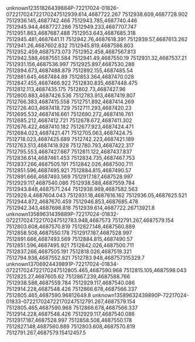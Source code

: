 <?xml version="1.0" encoding="UTF-8"?><wfs:FeatureCollection xmlns="http://www.opengis.net/wfs" xmlns:wfs="http://www.opengis.net/wfs" xmlns:KCM_DEV_WS="/KCM_DEV_WS" xmlns:gml="http://www.opengis.net/gml" xmlns:xsi="http://www.w3.org/2001/XMLSchema-instance" xsi:schemaLocation="http://www.opengis.net/wfs http://kgp-proxy01/geoserver/schemas/wfs/1.0.0/WFS-basic.xsd /KCM_DEV_WS http://kgp-proxy01/geoserver/wfs?service=WFS&amp;version=1.0.0&amp;request=DescribeFeatureType&amp;typeName=KCM_DEV_WS%3AParcelGeomView"><gml:boundedBy><gml:null>unknown</gml:null></gml:boundedBy><gml:featureMember><KCM_DEV_WS:ParcelGeomView fid="ParcelGeomView.12351826"><KCM_DEV_WS:ParcelDetailId>12351826</KCM_DEV_WS:ParcelDetailId><KCM_DEV_WS:ParcelId>439884</KCM_DEV_WS:ParcelId><KCM_DEV_WS:CadastreUnitId>P-72217024-01826-0</KCM_DEV_WS:CadastreUnitId><KCM_DEV_WS:CadastreZoneId>72217024</KCM_DEV_WS:CadastreZoneId><KCM_DEV_WS:CadastreZoneCode>72217024</KCM_DEV_WS:CadastreZoneCode><KCM_DEV_WS:Geometry><gml:MultiPolygon srsName="http://www.opengis.net/gml/srs/epsg.xml#7392"><gml:polygonMember><gml:Polygon><gml:outerBoundaryIs><gml:LinearRing><gml:coordinates decimal="." cs="," ts=" ">7512939.614,4687722.267 7512938.609,4687728.902 7512936.145,4687742.466 7512943.785,4687740.446 7512945.944,4687727.286 7512949.233,4687707.747 7512951.863,4687687.488 7512953.643,4687685.318 7512945.481,4687641.11 7512942.76,4687618.391 7512939.57,4687613.262 7512941.26,4687602.832 7512945.819,4687586.803 7512952.459,4687573.073 7512952.458,4687567.813 7512942.588,4687551.584 7512941.49,4687550.19 7512931.32,4687537.21 7512931.156,4687536.997 7512925.897,4687530.286 7512894.673,4687488.879 7512892.155,4687485.54 7512881.645,4687484.89 7512853.364,4687470.028 7512847.455,4687466.922 7512830.835,4687448.475 7512812.113,4687435.175 7512802.73,4687427.96 7512800.883,4687426.536 7512783.913,4687419.807 7512766.383,4687415.558 7512751.892,4687414.269 7512726.403,4687418.729 7512711.293,4687420.23 7512695.532,4687416.661 7512690.272,4687416.761 7512685.212,4687412.721 7512678.672,4687411.302 7512676.422,4687410.182 7512677.923,4687424.471 7512684.023,4687421.471 7512705.063,4687424.75 7512718.023,4687425.689 7512742.223,4687421.189 7512763.513,4687418.928 7512780.793,4687422.317 7512795.553,4687427.667 7512811.122,4687437.837 7512836.614,4687461.453 7512834.735,4687467.753 7512837.266,4687505.191 7512842.026,4687500.711 7512851.596,4687495.921 7512884.815,4687490.57 7512891.666,4687493.569 7512917.187,4687528.997 7512929.117,4687540.086 7512938.588,4687559.784 7512943.848,4687571.244 7512938.969,4687582.563 7512929.4,4687604.043 7512931.18,4687616.162 7512936.05,4687625.521 7512944.872,4687670.459 7512946.853,4687685.478 7512942.343,4687698.818 7512939.614,4687722.267</gml:coordinates></gml:LinearRing></gml:outerBoundaryIs></gml:Polygon></gml:polygonMember></gml:MultiPolygon></KCM_DEV_WS:Geometry><KCM_DEV_WS:Status>1</KCM_DEV_WS:Status><KCM_DEV_WS:Area>3921.8</KCM_DEV_WS:Area></KCM_DEV_WS:ParcelGeomView></gml:featureMember></wfs:FeatureCollection>

<?xml version="1.0" encoding="UTF-8"?><wfs:FeatureCollection xmlns="http://www.opengis.net/wfs" xmlns:wfs="http://www.opengis.net/wfs" xmlns:KCM_DEV_WS="/KCM_DEV_WS" xmlns:gml="http://www.opengis.net/gml" xmlns:xsi="http://www.w3.org/2001/XMLSchema-instance" xsi:schemaLocation="http://www.opengis.net/wfs http://kgp-proxy01/geoserver/schemas/wfs/1.0.0/WFS-basic.xsd /KCM_DEV_WS http://kgp-proxy01/geoserver/wfs?service=WFS&amp;version=1.0.0&amp;request=DescribeFeatureType&amp;typeName=KCM_DEV_WS%3AParcelGeomView"><gml:boundedBy><gml:null>unknown</gml:null></gml:boundedBy><gml:featureMember><KCM_DEV_WS:ParcelGeomView fid="ParcelGeomView.13589631"><KCM_DEV_WS:ParcelDetailId>13589631</KCM_DEV_WS:ParcelDetailId><KCM_DEV_WS:ParcelId>439889</KCM_DEV_WS:ParcelId><KCM_DEV_WS:CadastreUnitId>P-72217024-01832-0</KCM_DEV_WS:CadastreUnitId><KCM_DEV_WS:CadastreZoneId>72217024</KCM_DEV_WS:CadastreZoneId><KCM_DEV_WS:CadastreZoneCode>72217024</KCM_DEV_WS:CadastreZoneCode><KCM_DEV_WS:Geometry><gml:MultiPolygon srsName="http://www.opengis.net/gml/srs/epsg.xml#7392"><gml:polygonMember><gml:Polygon><gml:outerBoundaryIs><gml:LinearRing><gml:coordinates decimal="." cs="," ts=" ">7512783.948,4687573 7512791.267,4687579.154 7512803.608,4687570.819 7512827.148,4687560.889 7512858.508,4687550.178 7512917.187,4687528.997 7512891.666,4687493.569 7512884.815,4687490.57 7512851.596,4687495.921 7512842.026,4687500.711 7512837.266,4687505.191 7512818.026,4687519.321 7512794.938,4687552.821 7512783.948,4687573</gml:coordinates></gml:LinearRing></gml:outerBoundaryIs></gml:Polygon></gml:polygonMember></gml:MultiPolygon></KCM_DEV_WS:Geometry><KCM_DEV_WS:Status>1</KCM_DEV_WS:Status><KCM_DEV_WS:Area>5329.7</KCM_DEV_WS:Area></KCM_DEV_WS:ParcelGeomView></gml:featureMember></wfs:FeatureCollection>
 
<?xml version="1.0" encoding="UTF-8"?><wfs:FeatureCollection xmlns="http://www.opengis.net/wfs" xmlns:wfs="http://www.opengis.net/wfs" xmlns:KCM_DEV_WS="/KCM_DEV_WS" xmlns:gml="http://www.opengis.net/gml" xmlns:xsi="http://www.w3.org/2001/XMLSchema-instance" xsi:schemaLocation="http://www.opengis.net/wfs http://kgp-proxy01/geoserver/schemas/wfs/1.0.0/WFS-basic.xsd /KCM_DEV_WS http://kgp-proxy01/geoserver/wfs?service=WFS&amp;version=1.0.0&amp;request=DescribeFeatureType&amp;typeName=KCM_DEV_WS%3AParcelGeomView"><gml:boundedBy><gml:null>unknown</gml:null></gml:boundedBy><gml:featureMember><KCM_DEV_WS:ParcelGeomView fid="ParcelGeomView.13706924"><KCM_DEV_WS:ParcelDetailId>13706924</KCM_DEV_WS:ParcelDetailId><KCM_DEV_WS:ParcelId>439891</KCM_DEV_WS:ParcelId><KCM_DEV_WS:CadastreUnitId>P-72217024-01834-0</KCM_DEV_WS:CadastreUnitId><KCM_DEV_WS:CadastreZoneId>72217024</KCM_DEV_WS:CadastreZoneId><KCM_DEV_WS:CadastreZoneCode>72217024</KCM_DEV_WS:CadastreZoneCode><KCM_DEV_WS:Geometry><gml:MultiPolygon srsName="http://www.opengis.net/gml/srs/epsg.xml#7392"><gml:polygonMember><gml:Polygon><gml:outerBoundaryIs><gml:LinearRing><gml:coordinates decimal="." cs="," ts=" ">7512805.465,4687590.968 7512815.105,4687598.043 7512825.27,4687605.62 7512867.239,4687588.766 7512938.588,4687559.784 7512929.117,4687540.086 7512914.228,4687548.426 7512866.678,4687566.337 7512805.465,4687590.968</gml:coordinates></gml:LinearRing></gml:outerBoundaryIs></gml:Polygon></gml:polygonMember></gml:MultiPolygon></KCM_DEV_WS:Geometry><KCM_DEV_WS:Status>1</KCM_DEV_WS:Status><KCM_DEV_WS:Area>2649.8</KCM_DEV_WS:Area></KCM_DEV_WS:ParcelGeomView></gml:featureMember></wfs:FeatureCollection>

<?xml version="1.0" encoding="UTF-8"?><wfs:FeatureCollection xmlns="http://www.opengis.net/wfs" xmlns:wfs="http://www.opengis.net/wfs" xmlns:KCM_DEV_WS="/KCM_DEV_WS" xmlns:gml="http://www.opengis.net/gml" xmlns:xsi="http://www.w3.org/2001/XMLSchema-instance" xsi:schemaLocation="http://www.opengis.net/wfs http://kgp-proxy01/geoserver/schemas/wfs/1.0.0/WFS-basic.xsd /KCM_DEV_WS http://kgp-proxy01/geoserver/wfs?service=WFS&amp;version=1.0.0&amp;request=DescribeFeatureType&amp;typeName=KCM_DEV_WS%3AParcelGeomView"><gml:boundedBy><gml:null>unknown</gml:null></gml:boundedBy><gml:featureMember><KCM_DEV_WS:ParcelGeomView fid="ParcelGeomView.13589632"><KCM_DEV_WS:ParcelDetailId>13589632</KCM_DEV_WS:ParcelDetailId><KCM_DEV_WS:ParcelId>439890</KCM_DEV_WS:ParcelId><KCM_DEV_WS:CadastreUnitId>P-72217024-01833-0</KCM_DEV_WS:CadastreUnitId><KCM_DEV_WS:CadastreZoneId>72217024</KCM_DEV_WS:CadastreZoneId><KCM_DEV_WS:CadastreZoneCode>72217024</KCM_DEV_WS:CadastreZoneCode><KCM_DEV_WS:Geometry><gml:MultiPolygon srsName="http://www.opengis.net/gml/srs/epsg.xml#7392"><gml:polygonMember><gml:Polygon><gml:outerBoundaryIs><gml:LinearRing><gml:coordinates decimal="." cs="," ts=" ">7512791.267,4687579.154 7512805.465,4687590.968 7512866.678,4687566.337 7512914.228,4687548.426 7512929.117,4687540.086 7512917.187,4687528.997 7512858.508,4687550.178 7512827.148,4687560.889 7512803.608,4687570.819 7512791.267,4687579.154</gml:coordinates></gml:LinearRing></gml:outerBoundaryIs></gml:Polygon></gml:polygonMember></gml:MultiPolygon></KCM_DEV_WS:Geometry><KCM_DEV_WS:Status>1</KCM_DEV_WS:Status><KCM_DEV_WS:Area>2457.5</KCM_DEV_WS:Area></KCM_DEV_WS:ParcelGeomView></gml:featureMember></wfs:FeatureCollection>


